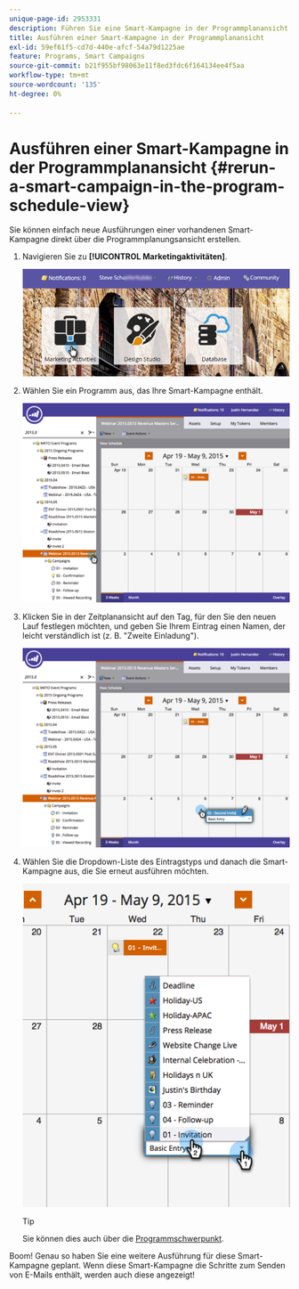 ```yaml
---
unique-page-id: 2953331
description: Führen Sie eine Smart-Kampagne in der Programmplanansicht erneut aus - Marketo-Dokumente - Produktdokumentation
title: Ausführen einer Smart-Kampagne in der Programmplanansicht
exl-id: 59ef61f5-cd7d-440e-afcf-54a79d1225ae
feature: Programs, Smart Campaigns
source-git-commit: b21f955bf98063e11f8ed3fdc6f164134ee4f5aa
workflow-type: tm+mt
source-wordcount: '135'
ht-degree: 0%

---
```


# Ausführen einer Smart-Kampagne in der Programmplanansicht {#rerun-a-smart-campaign-in-the-program-schedule-view}

Sie können einfach neue Ausführungen einer vorhandenen Smart-Kampagne direkt über die Programmplanungsansicht erstellen.

1. Navigieren Sie zu **[!UICONTROL Marketingaktivitäten]**.

   ![](assets/login-marketing-activities-3.png)

1. Wählen Sie ein Programm aus, das Ihre Smart-Kampagne enthält.

   ![](assets/image2015-4-16-14-3a40-3a11.png)

1. Klicken Sie in der Zeitplanansicht auf den Tag, für den Sie den neuen Lauf festlegen möchten, und geben Sie Ihrem Eintrag einen Namen, der leicht verständlich ist (z. B. &quot;Zweite Einladung&quot;).

   ![](assets/image2015-4-16-14-3a42-3a0.png)

1. Wählen Sie die Dropdown-Liste des Eintragstyps und danach die Smart-Kampagne aus, die Sie erneut ausführen möchten.

   ![](assets/image2015-4-16-15-3a26-3a33.png)

   >[!TIP]
   >
   >Sie können dies auch über die [Programmschwerpunkt](/help/marketo/product-docs/core-marketo-concepts/marketing-calendar/understanding-the-calendar/understand-enable-program-focus.md).

Boom! Genau so haben Sie eine weitere Ausführung für diese Smart-Kampagne geplant. Wenn diese Smart-Kampagne die Schritte zum Senden von E-Mails enthält, werden auch diese angezeigt!
